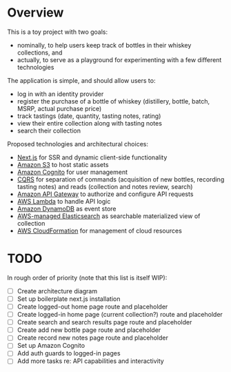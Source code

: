 # Overview

This is a toy project with two goals:
- nominally, to help users keep track of bottles in their whiskey collections, and
- actually, to serve as a playground for experimenting with a few different technologies

The application is simple, and should allow users to:
- log in with an identity provider
- register the purchase of a bottle of whiskey (distillery, bottle, batch, MSRP, actual purchase price)
- track tastings (date, quantity, tasting notes, rating)
- view their entire collection along with tasting notes
- search their collection

Proposed technologies and architectural choices:
- [Next.js](https://nextjs.org) for SSR and dynamic client-side functionality
- [Amazon S3](https://aws.amazon.com/s3/) to host static assets
- [Amazon Cognito](https://aws.amazon.com/cognito/) for user management
- [CQRS](https://martinfowler.com/bliki/CQRS.html) for separation of commands (acquisition of new bottles, recording tasting notes) and reads (collection and notes review, search)
- [Amazon API Gateway](https://aws.amazon.com/api-gateway/) to authorize and configure API requests
- [AWS Lambda](https://aws.amazon.com/lambda/) to handle API logic
- [Amazon DynamoDB](https://aws.amazon.com/dynamodb/) as event store
- [AWS-managed Elasticsearch](https://aws.amazon.com/elasticsearch-service/) as searchable materialized view of collection
- [AWS CloudFormation](https://aws.amazon.com/cloudformation/) for management of cloud resources

# TODO

In rough order of priority (note that this list is itself WIP):

- [ ] Create architecture diagram
- [ ] Set up boilerplate next.js installation
- [ ] Create logged-out home page route and placeholder
- [ ] Create logged-in home page (current collection?) route and placeholder
- [ ] Create search and search results page route and placeholder
- [ ] Create add new bottle page route and placeholder
- [ ] Create record new notes page route and placeholder
- [ ] Set up Amazon Cognito
- [ ] Add auth guards to logged-in pages
- [ ] Add more tasks re: API capabilities and interactivity
